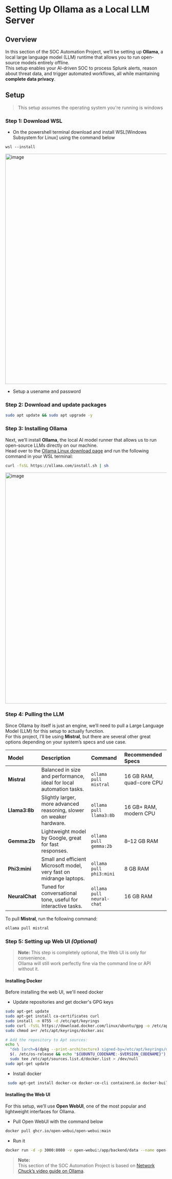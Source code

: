  # Setting Up Ollama as a Local LLM Server

## Overview
In this section of the SOC Automation Project, we’ll be setting up **Ollama**, a local large language model (LLM) runtime that allows you to run open-source models entirely offline.  
This setup enables your AI-driven SOC to process Splunk alerts, reason about threat data, and trigger automated workflows, all while maintaining **complete data privacy**.

## Setup
> This setup assumes the operating system you're running is windows

### Step 1: Download WSL
- On the powershell terminal download and install WSL[Windows Subsystem for Linux] using the command below
```pwsh
wsl --install
```
<img width="1364" height="717" alt="image" src="https://github.com/user-attachments/assets/179d9ad7-af0a-4e25-9add-7ba85bb40e09" />

- Setup a usename and password

### Step 2: Download and update packages
```bash
sudo apt update && sudo apt upgrade -y
```
### Step 3: Installing Ollama

Next, we’ll install **Ollama**, the local AI model runner that allows us to run open-source LLMs directly on our machine.  
Head over to the [Ollama Linux download page](https://ollama.com/download/linux) and run the following command in your WSL terminal:

```bash
curl -fsSL https://ollama.com/install.sh | sh
```
<img width="1364" height="719" alt="image" src="https://github.com/user-attachments/assets/0ff70ecf-d978-4670-96c7-bec51739ef60" />

### Step 4: Pulling the LLM

Since Ollama by itself is just an engine, we’ll need to pull a Large Language Model (LLM) for this setup to actually function.  
For this project, I’ll be using **Mistral**, but there are several other great options depending on your system’s specs and use case.

| Model | Description | Command | Recommended Specs |
|:--|:--|:--|:--|
| **Mistral** | Balanced in size and performance, ideal for local automation tasks. | `ollama pull mistral` | 16 GB RAM, quad-core CPU |
| **Llama3:8b** | Slightly larger, more advanced reasoning, slower on weaker hardware. | `ollama pull llama3:8b` | 16 GB+ RAM, modern CPU |
| **Gemma:2b** | Lightweight model by Google, great for fast responses. | `ollama pull gemma:2b` | 8–12 GB RAM |
| **Phi3:mini** | Small and efficient Microsoft model, very fast on midrange laptops. | `ollama pull phi3:mini` | 8 GB RAM |
| **NeuralChat** | Tuned for conversational tone, useful for interactive tasks. | `ollama pull neural-chat` | 16 GB RAM |

To pull **Mistral**, run the following command:
```bash
ollama pull mistral
```

### Step 5: Setting up Web UI *(Optional)*

> **Note:** This step is completely optional, the Web UI is only for convenience.  
> Ollama will still work perfectly fine via the command line or API without it.

#### Installing Docker
Before installing the web UI, we'll need docker

- Update repositories and get docker's GPG keys
```bash
sudo apt-get update
sudo apt-get install ca-certificates curl
sudo install -m 0755 -d /etc/apt/keyrings
sudo curl -fsSL https://download.docker.com/linux/ubuntu/gpg -o /etc/apt/keyrings/docker.asc
sudo chmod a+r /etc/apt/keyrings/docker.asc

# Add the repository to Apt sources:
echo \
  "deb [arch=$(dpkg --print-architecture) signed-by=/etc/apt/keyrings/docker.asc] https://download.docker.com/linux/ubuntu \
  $(. /etc/os-release && echo "${UBUNTU_CODENAME:-$VERSION_CODENAME}") stable" | \
  sudo tee /etc/apt/sources.list.d/docker.list > /dev/null
sudo apt-get update
```

- Install docker
```bash
 sudo apt-get install docker-ce docker-ce-cli containerd.io docker-buildx-plugin docker-compose-plugin
```

#### Installing the Web UI
For this setup, we’ll use **Open WebUI**, one of the most popular and lightweight interfaces for Ollama.

- Pull Open WebUI with the command below
```bash
docker pull ghcr.io/open-webui/open-webui:main
```
- Run it
```bash
docker run -d -p 3000:8080 -v open-webui:/app/backend/data --name open-webui ghcr.io/open-webui/open-webui:main
```

> **Note:**  
> This section of the SOC Automation Project is based on [Network Chuck’s video guide on Ollama](https://www.youtube.com/watch?v=Wjrdr0NU4Sk&t=158s).  
